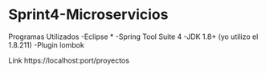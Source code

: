 # Sprint4-Microservicios

Programas Utilizados
-Eclipse *
-Spring Tool Suite 4
-JDK 1.8+ (yo utilizo el 1.8.211)
-Plugin lombok


Link
https://localhost:port/proyectos

